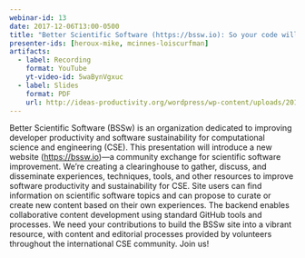```yaml
---
webinar-id: 13
date: 2017-12-06T13:00-0500
title: "Better Scientific Software (https://bssw.io): So your code will see the future"
presenter-ids: [heroux-mike, mcinnes-loiscurfman]
artifacts:
  - label: Recording
    format: YouTube
    yt-video-id: 5waBynVgxuc
  - label: Slides
    format: PDF
    url: http://ideas-productivity.org/wordpress/wp-content/uploads/2017/06/bssw.site_.intro_.2017.12.6.pdf
---
```

Better Scientific Software (BSSw) is an organization dedicated to
improving developer productivity and software sustainability for
computational science and engineering (CSE).  This presentation will
introduce a new website (<https://bssw.io>)—a community exchange for
scientific software improvement.  We’re creating a clearinghouse to
gather, discuss, and disseminate experiences, techniques, tools, and
other resources to improve software productivity and sustainability
for CSE. Site users can find information on scientific software topics
and can propose to curate or create new content based on their own
experiences. The backend enables collaborative content development
using standard GitHub tools and processes.  We need your contributions
to build the BSSw site into a vibrant resource, with content and
editorial processes provided by volunteers throughout the
international CSE community.  Join us!
